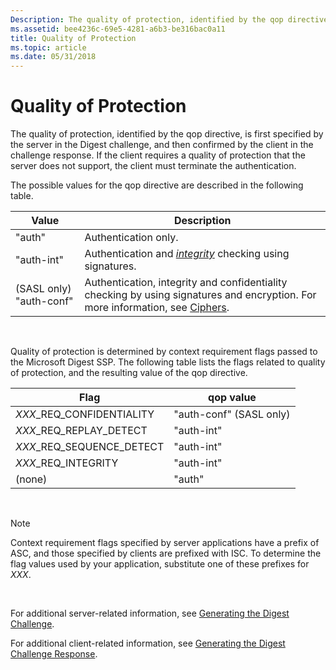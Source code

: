 ```yaml
---
Description: The quality of protection, identified by the qop directive, is first specified by the server in the Digest challenge, and then confirmed by the client in the challenge response.
ms.assetid: bee4236c-69e5-4281-a6b3-be316bac0a11
title: Quality of Protection
ms.topic: article
ms.date: 05/31/2018
---
```


# Quality of Protection

The quality of protection, identified by the qop directive, is first specified by the server in the Digest challenge, and then confirmed by the client in the challenge response. If the client requires a quality of protection that the server does not support, the client must terminate the authentication.

The possible values for the qop directive are described in the following table.



| Value                   | Description                                                                                                                                  |
|-------------------------|----------------------------------------------------------------------------------------------------------------------------------------------|
| "auth"                  | Authentication only.                                                                                                                         |
| "auth-int"              | Authentication and [*integrity*](../secgloss/i-gly.md) checking using signatures.                  |
| (SASL only) "auth-conf" | Authentication, integrity and confidentiality checking by using signatures and encryption. For more information, see [Ciphers](ciphers.md). |



 

Quality of protection is determined by context requirement flags passed to the Microsoft Digest SSP. The following table lists the flags related to quality of protection, and the resulting value of the qop directive.



| Flag                         | qop value               |
|------------------------------|-------------------------|
| *XXX*\_REQ\_CONFIDENTIALITY  | "auth-conf" (SASL only) |
| *XXX*\_REQ\_REPLAY\_DETECT   | "auth-int"              |
| *XXX*\_REQ\_SEQUENCE\_DETECT | "auth-int"              |
| *XXX*\_REQ\_INTEGRITY        | "auth-int"              |
| (none)                       | "auth"                  |



 

> [!Note]  
> Context requirement flags specified by server applications have a prefix of ASC, and those specified by clients are prefixed with ISC. To determine the flag values used by your application, substitute one of these prefixes for *XXX*.

 

For additional server-related information, see [Generating the Digest Challenge](generating-the-digest-challenge.md).

For additional client-related information, see [Generating the Digest Challenge Response](generating-the-digest-challenge-response.md).

 

 